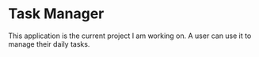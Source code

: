 # Task Manager

This application is the current project I am working on. A user can use it to manage their daily tasks.
